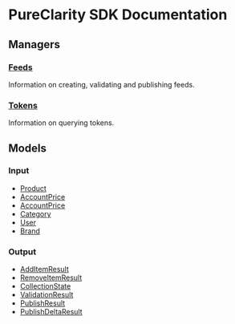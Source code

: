 # PureClarity SDK Documentation

## Managers

### [Feeds](managers/feed-manager)

Information on creating, validating and publishing feeds.


### [Tokens](managers/query-token-manager)

Information on querying tokens.

## Models


### Input

* [Product](models/product)
* [AccountPrice](models/account-price)
* [AccountPrice](models/deleted-account-price)
* [Category](models/category)
* [User](models/user)
* [Brand](models/brand)

### Output

* [AddItemResult](models/add-item-result)
* [RemoveItemResult](models/remove-item-result)
* [CollectionState](models/collection-state)
* [ValidationResult](models/validation-result)
* [PublishResult](models/publish-result)
* [PublishDeltaResult](models/publish-delta-result)